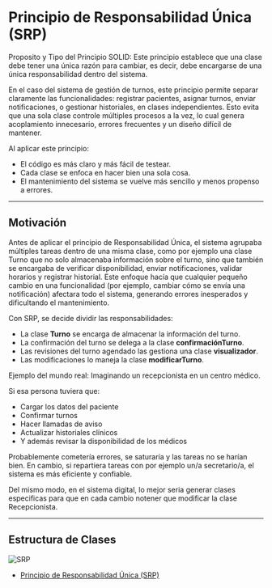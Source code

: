 # Principio de Responsabilidad Única (SRP)
Proposito y Tipo del Principio SOLID: Este principio establece que una clase debe tener una única razón para cambiar, es decir, debe encargarse de una única responsabilidad dentro del sistema.

En el caso del sistema de gestión de turnos, este principio permite separar claramente las funcionalidades: registrar pacientes, asignar turnos, enviar notificaciones, o gestionar historiales, en clases independientes. Esto evita que una sola clase controle múltiples procesos a la vez, lo cual genera acoplamiento innecesario, errores frecuentes y un diseño difícil de mantener.

Al aplicar este principio:
- El código es más claro y más fácil de testear.
- Cada clase se enfoca en hacer bien una sola cosa.
- El mantenimiento del sistema se vuelve más sencillo y menos propenso a errores.
  
---

## Motivación
Antes de aplicar el principio de Responsabilidad Única, el sistema agrupaba múltiples tareas dentro de una misma clase, como por ejemplo una clase Turno que no solo almacenaba información sobre el turno, sino que también se encargaba de verificar disponibilidad, enviar notificaciones, validar horarios y registrar historial. Este enfoque hacía que cualquier pequeño cambio en una funcionalidad (por ejemplo, cambiar cómo se envía una notificación) afectara todo el sistema, generando errores inesperados y dificultando el mantenimiento.

Con SRP, se decide dividir las responsabilidades:
- La clase **Turno** se encarga de almacenar la información del turno.
- La confirmación del turno se delega a la clase **confirmaciónTurno**.
- Las revisiones del turno agendado las gestiona una clase **visualizador**.
- Las modificaciones lo maneja la clase **modificarTurno**.

Ejemplo del mundo real:
Imaginando un recepcionista en un centro médico.

Si esa persona tuviera que:
- Cargar los datos del paciente
- Confirmar turnos
- Hacer llamadas de aviso
- Actualizar historiales clínicos
- Y además revisar la disponibilidad de los médicos

Probablemente cometería errores, se saturaría y las tareas no se harían bien. En cambio, si repartiera tareas con por ejemplo un/a secretario/a, el sistema es más eficiente y confiable.

Del mismo modo, en el sistema digital, lo mejor seria generar clases especificas para que en cada cambio notener que modificar la clase Recepcionista.

---

## Estructura de Clases
![SRP](https://github.com/user-attachments/assets/82942ab3-036a-4158-9a94-9db88fd62c68)
* [Principio de Responsabilidad Única (SRP)](https://drive.google.com/file/d/1v2ScP0652p8wsaqU7-FTzxxfZl7K-8tL/view?usp=sharing)
